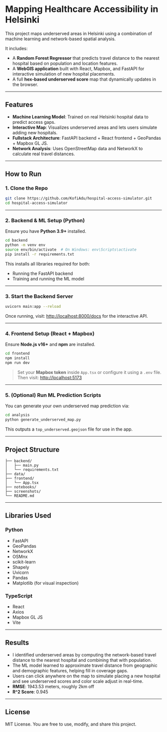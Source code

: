 # Mapping Healthcare Accessibility in Helsinki

This project maps underserved areas in Helsinki using a combination of machine learning and network-based spatial analysis.

It includes:

- A **Random Forest Regressor** that predicts travel distance to the nearest hospital based on population and location features.
- A **WebGIS application** built with React, Mapbox, and FastAPI for interactive simulation of new hospital placements.
- A full **hex-based underserved score** map that dynamically updates in the browser.

---

## Features

-  **Machine Learning Model**: Trained on real Helsinki hospital data to predict access gaps.
-  **Interactive Map**: Visualizes underserved areas and lets users simulate adding new hospitals.
-  **Fullstack Architecture**: FastAPI backend + React frontend + GeoPandas + Mapbox GL JS.
-  **Network Analysis**: Uses OpenStreetMap data and NetworkX to calculate real travel distances.

---

## How to Run

### 1. Clone the Repo

```bash
git clone https://github.com/KofiAdu/hospital-access-simulator.git
cd hospital-access-simulator 
```

---

### 2. Backend & ML Setup (Python)

Ensure you have **Python 3.9+** installed.

```bash
cd backend
python -m venv env
source env/bin/activate  # On Windows: env\Scripts\activate
pip install -r requirements.txt
```

This installs all libraries required for both:

- Running the FastAPI backend
- Training and running the ML model

---

### 3. Start the Backend Server

```bash
uvicorn main:app --reload
```

Once running, visit: [http://localhost:8000/docs](http://localhost:8000/docs) for the interactive API.

---

### 4. Frontend Setup (React + Mapbox)

Ensure **Node.js v16+** and **npm** are installed.

```bash
cd frontend
npm install
npm run dev
```

>  Set your **Mapbox token** inside `App.tsx` or configure it using a `.env` file.
>  Then visit: [http://localhost:5173](http://localhost:5173)

---

### 5. (Optional) Run ML Prediction Scripts

You can generate your own underserved map prediction via:

```bash
cd analysis
python generate_underserved_map.py
```

This outputs a `top_underserved.geojson` file for use in the app.

---

## Project Structure

```             
├── backend/               
│   ├── main.py
│   └── requirements.txt
├── data/  
├── frontend/             
│   └── App.tsx
├── notebooks/              
├── screenshots/          
└── README.md
```

---

## Libraries Used

### Python

- FastAPI
- GeoPandas
- NetworkX
- OSMnx
- scikit-learn
- Shapely
- Uvicorn
- Pandas
- Matplotlib (for visual inspection)

### TypeScript

- React
- Axios
- Mapbox GL JS
- Vite

---

## Results

- I identified underserved areas by computing the network-based travel distance to the nearest hospital and combining that with population.
- The ML model learned to approximate travel distance from geographic and demographic features, helping fill in coverage gaps.
- Users can click anywhere on the map to simulate placing a new hospital and see underserved scores and color scale adjust in real-time.
- **RMSE**:  1943.53 meters, roughly 2km off
- **R^2 Score**: 0.945

---

## License

MIT License. You are free to use, modify, and share this project.
